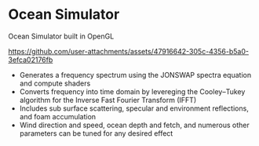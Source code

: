 # Ocean Simulator

Ocean Simulator built in OpenGL

https://github.com/user-attachments/assets/47916642-305c-4356-b5a0-3efca02176fb

- Generates a frequency spectrum using the JONSWAP spectra equation and compute shaders
- Converts frequency into time domain by levereging the Cooley–Tukey algorithm for the Inverse Fast Fourier Transform (IFFT)
- Includes sub surface scattering, specular and environment reflections, and foam accumulation
- Wind direction and speed, ocean depth and fetch, and numerous other parameters can be tuned for any desired effect

